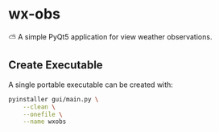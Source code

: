# wx-obs
:partly_sunny: A simple PyQt5 application for view weather observations.

## Create Executable

A single portable executable can be created with:

```bash
pyinstaller gui/main.py \
    --clean \
    --onefile \
    --name wxobs
```
 